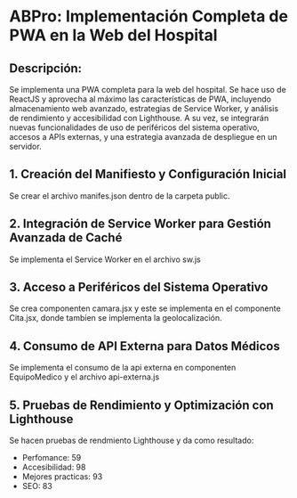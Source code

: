 

# ABPro: Implementación Completa de PWA en la Web del Hospital

## Descripción: 
Se implementa una PWA completa para la web del hospital. Se hace uso de ReactJS y aprovecha al máximo las características de PWA, incluyendo almacenamiento web avanzado, estrategias de Service Worker, y análisis de rendimiento y accesibilidad con Lighthouse. A su vez, se integrarán nuevas funcionalidades de uso de periféricos del sistema operativo, accesos a APIs externas, y una estrategia avanzada de despliegue en un servidor.


## 1. Creación del Manifiesto y Configuración Inicial
Se crear el archivo manifes.json dentro de la carpeta public.

## 2. Integración de Service Worker para Gestión Avanzada de Caché
Se implementa el Service Worker en el archivo sw.js

## 3. Acceso a Periféricos del Sistema Operativo
Se crea componenten camara.jsx y este se implementa en el componente Cita.jsx, donde tambien se implementa la geolocalización.


## 4. Consumo de API Externa para Datos Médicos
Se implementa el consumo de la api externa en componenten EquipoMedico y el archivo api-externa.js


## 5. Pruebas de Rendimiento y Optimización con Lighthouse
Se hacen pruebas de rendmiento Lighthouse y da como resultado:
- Perfomance: 59
- Accesibilidad: 98
- Mejores practicas: 93 
- SEO: 83




